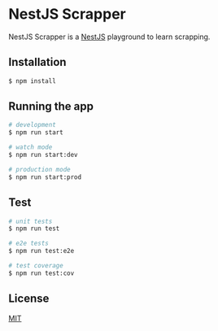 # NestJS Scrapper

NestJS Scrapper is a [NestJS](https://github.com/nestjs/nest) playground to learn scrapping.

## Installation

```bash
$ npm install
```

## Running the app

```bash
# development
$ npm run start

# watch mode
$ npm run start:dev

# production mode
$ npm run start:prod
```

## Test

```bash
# unit tests
$ npm run test

# e2e tests
$ npm run test:e2e

# test coverage
$ npm run test:cov
```

## License

[MIT](https://choosealicense.com/licenses/mit/)
